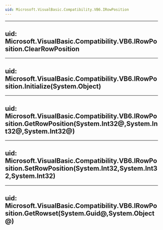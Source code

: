```yaml
---
uid: Microsoft.VisualBasic.Compatibility.VB6.IRowPosition
---
```


---
uid: Microsoft.VisualBasic.Compatibility.VB6.IRowPosition.ClearRowPosition
---

---
uid: Microsoft.VisualBasic.Compatibility.VB6.IRowPosition.Initialize(System.Object)
---

---
uid: Microsoft.VisualBasic.Compatibility.VB6.IRowPosition.GetRowPosition(System.Int32@,System.Int32@,System.Int32@)
---

---
uid: Microsoft.VisualBasic.Compatibility.VB6.IRowPosition.SetRowPosition(System.Int32,System.Int32,System.Int32)
---

---
uid: Microsoft.VisualBasic.Compatibility.VB6.IRowPosition.GetRowset(System.Guid@,System.Object@)
---
